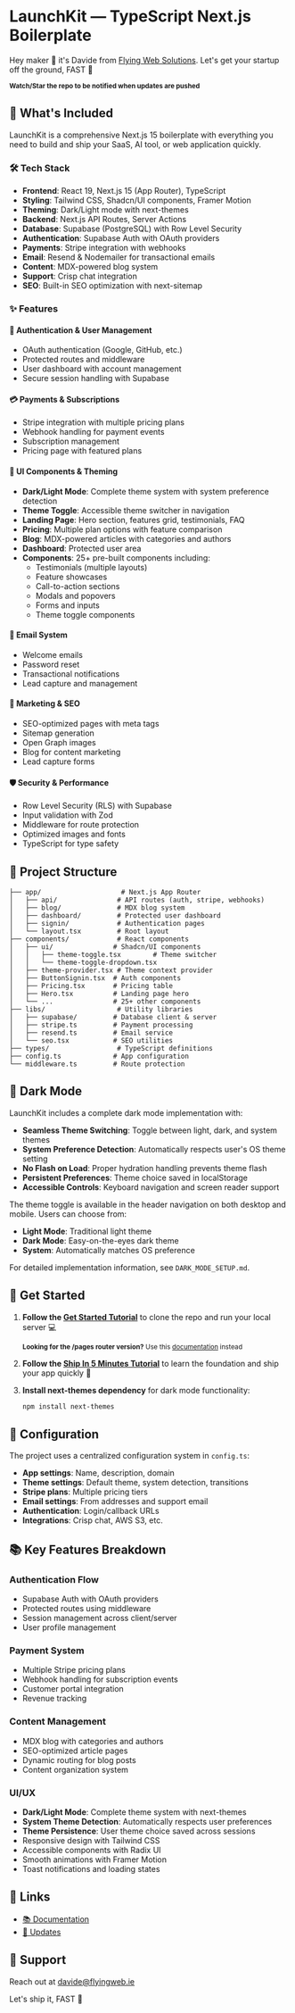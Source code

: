 # LaunchKit — TypeScript Next.js Boilerplate

Hey maker 👋 it's Davide from [Flying Web Solutions](https://www.flyingweb.design/docs). Let's get your startup off the ground, FAST 🦉

<sub>**Watch/Star the repo to be notified when updates are pushed**</sub>

## 🚀 What's Included

LaunchKit is a comprehensive Next.js 15 boilerplate with everything you need to build and ship your SaaS, AI tool, or web application quickly.

### 🛠️ Tech Stack

- **Frontend**: React 19, Next.js 15 (App Router), TypeScript
- **Styling**: Tailwind CSS, Shadcn/UI components, Framer Motion
- **Theming**: Dark/Light mode with next-themes
- **Backend**: Next.js API Routes, Server Actions
- **Database**: Supabase (PostgreSQL) with Row Level Security
- **Authentication**: Supabase Auth with OAuth providers
- **Payments**: Stripe integration with webhooks
- **Email**: Resend & Nodemailer for transactional emails
- **Content**: MDX-powered blog system
- **Support**: Crisp chat integration
- **SEO**: Built-in SEO optimization with next-sitemap

### ✨ Features

#### 🔐 Authentication & User Management
- OAuth authentication (Google, GitHub, etc.)
- Protected routes and middleware
- User dashboard with account management
- Secure session handling with Supabase

#### 💳 Payments & Subscriptions
- Stripe integration with multiple pricing plans
- Webhook handling for payment events
- Subscription management
- Pricing page with featured plans

#### 🎨 UI Components & Theming
- **Dark/Light Mode**: Complete theme system with system preference detection
- **Theme Toggle**: Accessible theme switcher in navigation
- **Landing Page**: Hero section, features grid, testimonials, FAQ
- **Pricing**: Multiple plan options with feature comparison
- **Blog**: MDX-powered articles with categories and authors
- **Dashboard**: Protected user area
- **Components**: 25+ pre-built components including:
  - Testimonials (multiple layouts)
  - Feature showcases
  - Call-to-action sections
  - Modals and popovers
  - Forms and inputs
  - Theme toggle components

#### 📧 Email System
- Welcome emails
- Password reset
- Transactional notifications
- Lead capture and management

#### 🎯 Marketing & SEO
- SEO-optimized pages with meta tags
- Sitemap generation
- Open Graph images
- Blog for content marketing
- Lead capture forms

#### 🛡️ Security & Performance
- Row Level Security (RLS) with Supabase
- Input validation with Zod
- Middleware for route protection
- Optimized images and fonts
- TypeScript for type safety

## 📁 Project Structure

```
├── app/                    # Next.js App Router
│   ├── api/               # API routes (auth, stripe, webhooks)
│   ├── blog/              # MDX blog system
│   ├── dashboard/         # Protected user dashboard
│   ├── signin/            # Authentication pages
│   └── layout.tsx         # Root layout
├── components/            # React components
│   ├── ui/               # Shadcn/UI components
│   │   ├── theme-toggle.tsx        # Theme switcher
│   │   └── theme-toggle-dropdown.tsx
│   ├── theme-provider.tsx # Theme context provider
│   ├── ButtonSignin.tsx  # Auth components
│   ├── Pricing.tsx       # Pricing table
│   ├── Hero.tsx          # Landing page hero
│   └── ...               # 25+ other components
├── libs/                  # Utility libraries
│   ├── supabase/         # Database client & server
│   ├── stripe.ts         # Payment processing
│   ├── resend.ts         # Email service
│   └── seo.tsx           # SEO utilities
├── types/                 # TypeScript definitions
├── config.ts             # App configuration
└── middleware.ts         # Route protection
```

## 🌙 Dark Mode

LaunchKit includes a complete dark mode implementation with:

- **Seamless Theme Switching**: Toggle between light, dark, and system themes
- **System Preference Detection**: Automatically respects user's OS theme setting
- **No Flash on Load**: Proper hydration handling prevents theme flash
- **Persistent Preferences**: Theme choice saved in localStorage
- **Accessible Controls**: Keyboard navigation and screen reader support

The theme toggle is available in the header navigation on both desktop and mobile. Users can choose from:
- **Light Mode**: Traditional light theme
- **Dark Mode**: Easy-on-the-eyes dark theme  
- **System**: Automatically matches OS preference

For detailed implementation information, see `DARK_MODE_SETUP.md`.

## 🚀 Get Started

1. **Follow the [Get Started Tutorial](https://www.flyingweb.design/docs)** to clone the repo and run your local server 💻

   <sub>**Looking for the /pages router version?** Use this [documentation](https://www.flyingweb.design/docs-old) instead</sub>

2. **Follow the [Ship In 5 Minutes Tutorial](https://www.flyingweb.design/docs/tutorials/ship-in-5-minutes)** to learn the foundation and ship your app quickly 🦉

3. **Install next-themes dependency** for dark mode functionality:
   ```bash
   npm install next-themes
   ```

## 🔧 Configuration

The project uses a centralized configuration system in `config.ts`:

- **App settings**: Name, description, domain
- **Theme settings**: Default theme, system detection, transitions
- **Stripe plans**: Multiple pricing tiers
- **Email settings**: From addresses and support email
- **Authentication**: Login/callback URLs
- **Integrations**: Crisp chat, AWS S3, etc.

## 📚 Key Features Breakdown

### Authentication Flow
- Supabase Auth with OAuth providers
- Protected routes using middleware
- Session management across client/server
- User profile management

### Payment System
- Multiple Stripe pricing plans
- Webhook handling for subscription events
- Customer portal integration
- Revenue tracking

### Content Management
- MDX blog with categories and authors
- SEO-optimized article pages
- Dynamic routing for blog posts
- Content organization system

### UI/UX
- **Dark/Light Mode**: Complete theme system with next-themes
- **System Theme Detection**: Automatically respects user preferences
- **Theme Persistence**: User theme choice saved across sessions
- Responsive design with Tailwind CSS
- Accessible components with Radix UI
- Smooth animations with Framer Motion
- Toast notifications and loading states

## 🔗 Links

- [📚 Documentation](https://www.flyingweb.design/docs)
- [📣 Updates](https://www.flyingweb.design/changelog)

## 💬 Support

Reach out at davide@flyingweb.ie

Let's ship it, FAST 🦉